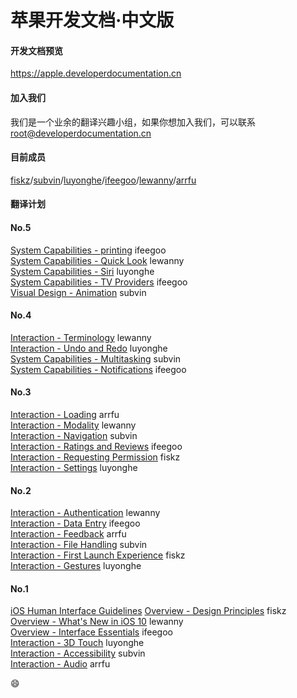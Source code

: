 # 苹果开发文档·中文版

#### 开发文档预览

https://apple.developerdocumentation.cn

#### 加入我们
我们是一个业余的翻译兴趣小组，如果你想加入我们，可以联系 root@developerdocumentation.cn

#### 目前成员

[fiskz](https://github.com/fiskz)/[subvin](https://github.com/subvin)/[luyonghe](https://github.com/luyonghe)/[ifeegoo](https://github.com/ifeegoo)/[lewanny](https://github.com/lewanny)/[arrfu](https://github.com/arrfu)

#### 翻译计划

#### No.5

[System Capabilities - printing](https://developer.apple.com/ios/human-interface-guidelines/features/printing/) ifeegoo  
[System Capabilities - Quick Look](https://developer.apple.com/ios/human-interface-guidelines/features/quick-look/) lewanny  
[System Capabilities - Siri](https://developer.apple.com/ios/human-interface-guidelines/features/siri/) luyonghe  
[System Capabilities - TV Providers](https://developer.apple.com/ios/human-interface-guidelines/features/tvproviders/) ifeegoo  
[Visual Design - Animation](https://developer.apple.com/ios/human-interface-guidelines/visual-design/animation/)  subvin  




#### No.4

[Interaction - Terminology](https://developer.apple.com/ios/human-interface-guidelines/interaction/terminology/) lewanny  
[Interaction - Undo and Redo](https://developer.apple.com/ios/human-interface-guidelines/interaction/undo-and-redo/) luyonghe  
[System Capabilities - Multitasking](https://developer.apple.com/ios/human-interface-guidelines/features/multitasking/)  subvin  
[System Capabilities - Notifications](https://developer.apple.com/ios/human-interface-guidelines/features/notifications/) ifeegoo  


#### No.3

[Interaction - Loading](https://developer.apple.com/ios/human-interface-guidelines/interaction/loading/) arrfu  
[Interaction - Modality](https://developer.apple.com/ios/human-interface-guidelines/interaction/modality/) lewanny   
[Interaction - Navigation](https://developer.apple.com/ios/human-interface-guidelines/interaction/navigation/)  subvin  
[Interaction - Ratings and Reviews](https://developer.apple.com/ios/human-interface-guidelines/interaction/ratings-and-reviews/) ifeegoo  
[Interaction - Requesting Permission](https://developer.apple.com/ios/human-interface-guidelines/interaction/requesting-permission/) fiskz  
[Interaction - Settings](https://developer.apple.com/ios/human-interface-guidelines/interaction/settings/) luyonghe



#### No.2

[Interaction - Authentication](https://developer.apple.com/ios/human-interface-guidelines/interaction/authentication/) lewanny  
[Interaction - Data Entry](https://developer.apple.com/ios/human-interface-guidelines/interaction/data-entry/) ifeegoo  
[Interaction - Feedback](https://developer.apple.com/ios/human-interface-guidelines/interaction/feedback/) arrfu  
[Interaction - File Handling](https://developer.apple.com/ios/human-interface-guidelines/interaction/file-handling/) subvin  
[Interaction - First Launch Experience](https://developer.apple.com/ios/human-interface-guidelines/interaction/first-launch-experience/) fiskz  
[Interaction - Gestures](https://developer.apple.com/ios/human-interface-guidelines/interaction/gestures/) luyonghe


#### No.1

[iOS Human Interface Guidelines](https://developer.apple.com/ios/human-interface-guidelines/overview/design-principles/) 
[Overview - Design Principles](https://developer.apple.com/ios/human-interface-guidelines/overview/design-principles/) fiskz  
[Overview - What's New in iOS 10](https://developer.apple.com/ios/human-interface-guidelines/overview/whats-new/) lewanny  
[Overview - Interface Essentials](https://developer.apple.com/ios/human-interface-guidelines/overview/interface-essentials/) ifeegoo  
[Interaction - 3D Touch](https://developer.apple.com/ios/human-interface-guidelines/interaction/3d-touch/) luyonghe  
[Interaction - Accessibility](https://developer.apple.com/ios/human-interface-guidelines/interaction/accessibility/) subvin  
[Interaction - Audio](https://developer.apple.com/ios/human-interface-guidelines/interaction/audio/) arrfu

:smile:
